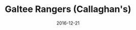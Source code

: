 ---
title: Galtee Rangers (Callaghan's)
key: D
rhythm: reel
mode: major
date: 2016-12-21
location: Hamilton Wellington
tags:
mp3_file: /mp3/galtee-rangers.mp3
mp3_url: https://comhaltas.ie/
source: Hamilton
abc_url: https://thesession.org/tunes/724
abc: |
    X: 1
    T: Galtee Rangers
    T: Callaghan's
    R: reel
    M: 4/4
    L: 1/8
    K: Dmaj
    |AFFE FEDE|~F3E F2dB|AFFE FEDE|F2BF FEE2|
    AFFE FEDE|~F3E F2dB|AFFE FEDE|F2EG FDD2|
    A3B A~F3|ABde fee2|fedB ABdB|ABde fedB|
    A3B A~F3|ABde fee2|fedB ABdB|ABde fedB:|
---